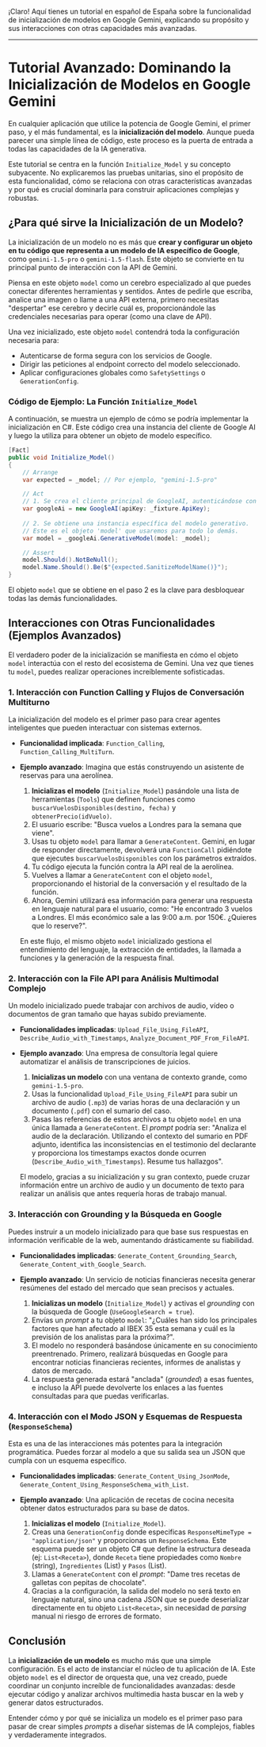 ¡Claro! Aquí tienes un tutorial en español de España sobre la funcionalidad de inicialización de modelos en Google Gemini, explicando su propósito y sus interacciones con otras capacidades más avanzadas.

---

# Tutorial Avanzado: Dominando la Inicialización de Modelos en Google Gemini

En cualquier aplicación que utilice la potencia de Google Gemini, el primer paso, y el más fundamental, es la **inicialización del modelo**. Aunque pueda parecer una simple línea de código, este proceso es la puerta de entrada a todas las capacidades de la IA generativa.

Este tutorial se centra en la función `Initialize_Model` y su concepto subyacente. No explicaremos las pruebas unitarias, sino el propósito de esta funcionalidad, cómo se relaciona con otras características avanzadas y por qué es crucial dominarla para construir aplicaciones complejas y robustas.

## ¿Para qué sirve la Inicialización de un Modelo?

La inicialización de un modelo no es más que **crear y configurar un objeto en tu código que representa a un modelo de IA específico de Google**, como `gemini-1.5-pro` o `gemini-1.5-flash`. Este objeto se convierte en tu principal punto de interacción con la API de Gemini.

Piensa en este objeto `model` como un cerebro especializado al que puedes conectar diferentes herramientas y sentidos. Antes de pedirle que escriba, analice una imagen o llame a una API externa, primero necesitas "despertar" ese cerebro y decirle cuál es, proporcionándole las credenciales necesarias para operar (como una clave de API).

Una vez inicializado, este objeto `model` contendrá toda la configuración necesaria para:
*   Autenticarse de forma segura con los servicios de Google.
*   Dirigir las peticiones al endpoint correcto del modelo seleccionado.
*   Aplicar configuraciones globales como `SafetySettings` o `GenerationConfig`.

### Código de Ejemplo: La Función `Initialize_Model`

A continuación, se muestra un ejemplo de cómo se podría implementar la inicialización en C#. Este código crea una instancia del cliente de Google AI y luego la utiliza para obtener un objeto de modelo específico.

```csharp
[Fact]
public void Initialize_Model()
{
    // Arrange
    var expected = _model; // Por ejemplo, "gemini-1.5-pro"

    // Act
    // 1. Se crea el cliente principal de GoogleAI, autenticándose con la clave de API.
    var googleAi = new GoogleAI(apiKey: _fixture.ApiKey);
    
    // 2. Se obtiene una instancia específica del modelo generativo.
    // Este es el objeto 'model' que usaremos para todo lo demás.
    var model = _googleAi.GenerativeModel(model: _model);

    // Assert
    model.Should().NotBeNull();
    model.Name.Should().Be($"{expected.SanitizeModelName()}");
}
```

El objeto `model` que se obtiene en el paso 2 es la clave para desbloquear todas las demás funcionalidades.

## Interacciones con Otras Funcionalidades (Ejemplos Avanzados)

El verdadero poder de la inicialización se manifiesta en cómo el objeto `model` interactúa con el resto del ecosistema de Gemini. Una vez que tienes tu `model`, puedes realizar operaciones increíblemente sofisticadas.

### 1. Interacción con **Function Calling** y Flujos de Conversación Multiturno

La inicialización del modelo es el primer paso para crear agentes inteligentes que pueden interactuar con sistemas externos.

*   **Funcionalidad implicada**: `Function_Calling`, `Function_Calling_MultiTurn`.

*   **Ejemplo avanzado**:
    Imagina que estás construyendo un asistente de reservas para una aerolínea.
    1.  **Inicializas el modelo** (`Initialize_Model`) pasándole una lista de herramientas (`Tools`) que definen funciones como `buscarVuelosDisponibles(destino, fecha)` y `obtenerPrecio(idVuelo)`.
    2.  El usuario escribe: "Busca vuelos a Londres para la semana que viene".
    3.  Usas tu objeto `model` para llamar a `GenerateContent`. Gemini, en lugar de responder directamente, devolverá una `FunctionCall` pidiéndote que ejecutes `buscarVuelosDisponibles` con los parámetros extraídos.
    4.  Tu código ejecuta la función contra la API real de la aerolínea.
    5.  Vuelves a llamar a `GenerateContent` con el objeto `model`, proporcionando el historial de la conversación y el resultado de la función.
    6.  Ahora, Gemini utilizará esa información para generar una respuesta en lenguaje natural para el usuario, como: "He encontrado 3 vuelos a Londres. El más económico sale a las 9:00 a.m. por 150€. ¿Quieres que lo reserve?".

    En este flujo, el mismo objeto `model` inicializado gestiona el entendimiento del lenguaje, la extracción de entidades, la llamada a funciones y la generación de la respuesta final.

### 2. Interacción con la **File API** para Análisis Multimodal Complejo

Un modelo inicializado puede trabajar con archivos de audio, vídeo o documentos de gran tamaño que hayas subido previamente.

*   **Funcionalidades implicadas**: `Upload_File_Using_FileAPI`, `Describe_Audio_with_Timestamps`, `Analyze_Document_PDF_From_FileAPI`.

*   **Ejemplo avanzado**:
    Una empresa de consultoría legal quiere automatizar el análisis de transcripciones de juicios.
    1.  **Inicializas un modelo** con una ventana de contexto grande, como `gemini-1.5-pro`.
    2.  Usas la funcionalidad `Upload_File_Using_FileAPI` para subir un archivo de audio (`.mp3`) de varias horas de una declaración y un documento (`.pdf`) con el sumario del caso.
    3.  Pasas las referencias de estos archivos a tu objeto `model` en una única llamada a `GenerateContent`. El *prompt* podría ser: "Analiza el audio de la declaración. Utilizando el contexto del sumario en PDF adjunto, identifica las inconsistencias en el testimonio del declarante y proporciona los timestamps exactos donde ocurren (`Describe_Audio_with_Timestamps`). Resume tus hallazgos".

    El modelo, gracias a su inicialización y su gran contexto, puede cruzar información entre un archivo de audio y un documento de texto para realizar un análisis que antes requería horas de trabajo manual.

### 3. Interacción con **Grounding** y la Búsqueda en Google

Puedes instruir a un modelo inicializado para que base sus respuestas en información verificable de la web, aumentando drásticamente su fiabilidad.

*   **Funcionalidades implicadas**: `Generate_Content_Grounding_Search`, `Generate_Content_with_Google_Search`.

*   **Ejemplo avanzado**:
    Un servicio de noticias financieras necesita generar resúmenes del estado del mercado que sean precisos y actuales.
    1.  **Inicializas un modelo** (`Initialize_Model`) y activas el *grounding* con la búsqueda de Google (`UseGoogleSearch = true`).
    2.  Envías un *prompt* a tu objeto `model`: "¿Cuáles han sido los principales factores que han afectado al IBEX 35 esta semana y cuál es la previsión de los analistas para la próxima?".
    3.  El modelo no responderá basándose únicamente en su conocimiento preentrenado. Primero, realizará búsquedas en Google para encontrar noticias financieras recientes, informes de analistas y datos de mercado.
    4.  La respuesta generada estará "anclada" (*grounded*) a esas fuentes, e incluso la API puede devolverte los enlaces a las fuentes consultadas para que puedas verificarlas.

### 4. Interacción con el **Modo JSON** y Esquemas de Respuesta (`ResponseSchema`)

Esta es una de las interacciones más potentes para la integración programática. Puedes forzar al modelo a que su salida sea un JSON que cumpla con un esquema específico.

*   **Funcionalidades implicadas**: `Generate_Content_Using_JsonMode`, `Generate_Content_Using_ResponseSchema_with_List`.

*   **Ejemplo avanzado**:
    Una aplicación de recetas de cocina necesita obtener datos estructurados para su base de datos.
    1.  **Inicializas el modelo** (`Initialize_Model`).
    2.  Creas una `GenerationConfig` donde especificas `ResponseMimeType = "application/json"` y proporcionas un `ResponseSchema`. Este esquema puede ser un objeto C# que define la estructura deseada (ej: `List<Receta>`), donde `Receta` tiene propiedades como `Nombre` (string), `Ingredientes` (List<string>) y `Pasos` (List<string>).
    3.  Llamas a `GenerateContent` con el *prompt*: "Dame tres recetas de galletas con pepitas de chocolate".
    4.  Gracias a la configuración, la salida del modelo no será texto en lenguaje natural, sino una cadena JSON que se puede deserializar directamente en tu objeto `List<Receta>`, sin necesidad de *parsing* manual ni riesgo de errores de formato.

## Conclusión

La **inicialización de un modelo** es mucho más que una simple configuración. Es el acto de instanciar el núcleo de tu aplicación de IA. Este objeto `model` es el director de orquesta que, una vez creado, puede coordinar un conjunto increíble de funcionalidades avanzadas: desde ejecutar código y analizar archivos multimedia hasta buscar en la web y generar datos estructurados.

Entender cómo y por qué se inicializa un modelo es el primer paso para pasar de crear simples *prompts* a diseñar sistemas de IA complejos, fiables y verdaderamente integrados.